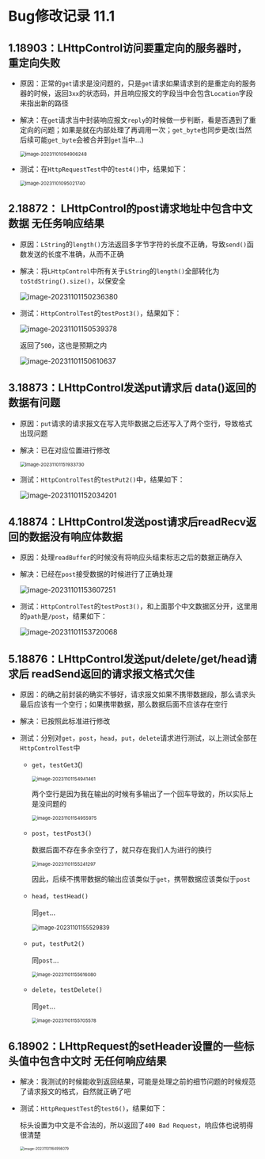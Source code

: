 # Bug修改记录 11.1

## 1.18903：LHttpControl访问要重定向的服务器时，重定向失败

- 原因：正常的`get`请求是没问题的，只是`get`请求如果请求到的是重定向的服务器的时候，返回`3xx`的状态码，并且响应报文的字段当中会包含`Location`字段来指出新的路径

- 解决：在`get`请求当中封装响应报文`reply`的时候做一步判断，看是否遇到了重定向的问题；如果是就在内部处理了再调用一次；`get_byte`也同步更改(当然后续可能`get_byte`会被合并到`get`当中...)

  <img src="https://img-blog.csdnimg.cn/149ca12216624d518ac8b0aeacd5a45d.png" alt="image-20231101094906248" style="zoom:67%;" />

- 测试：在`HttpRequestTest`中的`test4()`中，结果如下：

  <img src="https://img-blog.csdnimg.cn/23f5a6885d1e41568524cd8a9b7e7646.png" alt="image-20231101095021740" style="zoom:67%;" />

## 2.18872： LHttpControl的post请求地址中包含中文数据 无任务响应结果

- 原因：`LString`的`length()`方法返回多字节字符的长度不正确，导致`send()`函数发送的长度不准确，从而不正确

- 解决：将`LHttpControl`中所有关于`LString`的`length()`全部转化为`toStdString().size()`，以保安全

  ![image-20231101150236380](https://img-blog.csdnimg.cn/58a699e2aaba4ca4a32a8c4a01e9312d.png)

- 测试：`HttpControlTest`的`testPost3()`，结果如下：

  ![image-20231101150539378](https://img-blog.csdnimg.cn/fe3e719364bb435caeb017036ac0f041.png)

  返回了`500`，这也是预期之内

  ![image-20231101150610637](https://img-blog.csdnimg.cn/21c826fe65b94fb8b9bb480a7e523282.png)

## 3.18873：LHttpControl发送put请求后 data()返回的数据有问题

- 原因：`put`请求的请求报文在写入完毕数据之后还写入了两个空行，导致格式出现问题

- 解决：已在对应位置进行修改

  <img src="https://img-blog.csdnimg.cn/f4bb44197dbd4f4e87aeddfd762ab5f1.png" alt="image-20231101151933730" style="zoom:67%;" />

- 测试：`HttpControlTest`的`testPut2()`中，结果如下：

  ![image-20231101152034201](https://img-blog.csdnimg.cn/a17d8ff97caa4883868c8f721c61efd2.png)

## 4.18874：LHttpControl发送post请求后readRecv返回的数据没有响应体数据

- 原因：处理`readBuffer`的时候没有将响应头结束标志之后的数据正确存入

- 解决：已经在`post`接受数据的时候进行了正确处理

  ![image-20231101153607251](https://img-blog.csdnimg.cn/dd4f3432e90f42fdbe28b5b83a624839.png)

- 测试：`HttpControlTest`的`testPost3()`，和上面那个中文数据区分开，这里用的`path`是`/post`，结果如下：

  ![image-20231101153720068](https://img-blog.csdnimg.cn/ac09632058554c9c8110eada72757a95.png)

## 5.18876：LHttpControl发送put/delete/get/head请求后 readSend返回的请求报文格式欠佳

- 原因：的确之前封装的确实不够好，请求报文如果不携带数据段，那么请求头最后应该有一个空行；如果携带数据，那么数据后面不应该存在空行

- 解决：已按照此标准进行修改

- 测试：分别对`get`，`post`，`head`，`put`，`delete`请求进行测试，以上测试全部在`HttpControlTest`中

  - `get`，`testGet3`()

    <img src="https://img-blog.csdnimg.cn/bf7146a3fe6742c58cb6b54a4f80966e.png" alt="image-20231101154941461" style="zoom:67%;" />

    两个空行是因为我在输出的时候有多输出了一个回车导致的，所以实际上是没问题的

    <img src="https://img-blog.csdnimg.cn/360bb0f8bcb44fdf8d59b58bdf4d0b2b.png" alt="image-20231101154955975" style="zoom:67%;" />

  - `post`，`testPost3()`

    数据后面不存在多余空行了，就只存在我们人为进行的换行

    <img src="https://img-blog.csdnimg.cn/85c10d302fa44ef3baeea9e0e6af2218.png" alt="image-20231101155241297" style="zoom:67%;" />

    因此，后续不携带数据的输出应该类似于`get`，携带数据应该类似于`post`

  - `head`，`testHead()`

    同`get`...

    <img src="https://img-blog.csdnimg.cn/8b75ea543dfc4d33801ea9054fb6cb7c.png" alt="image-20231101155529839" style="zoom:80%;" />

  - `put`，`testPut2()`

    同`post`...

    <img src="https://img-blog.csdnimg.cn/84868669e66943abbea1acbefdc34359.png" alt="image-20231101155616080" style="zoom:67%;" />

  - `delete`，`testDelete()`

    同`get`...

    <img src="https://img-blog.csdnimg.cn/17cd2db2364b4b0ba2f2c18a0b801453.png" alt="image-20231101155705578" style="zoom:67%;" />


## 6.18902：LHttpRequest的setHeader设置的一些标头值中包含中文时 无任何响应结果

- 解决：我测试的时候能收到返回结果，可能是处理之前的细节问题的时候规范了请求报文的格式，自然就正确了吧

- 测试：`HttpRequestTest`的`test6()`，结果如下：

  标头设置为中文是不合法的，所以返回了`400 Bad Request`，响应体也说明得很清楚

  <img src="https://img-blog.csdnimg.cn/0736592d26eb40fbab2fb497b49275c0.png" alt="image-20231101164956079" style="zoom:50%;" />

